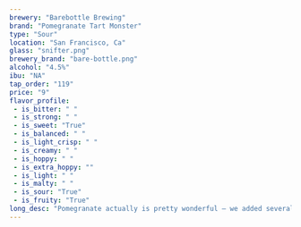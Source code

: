 ```yaml
---
brewery: "Barebottle Brewing"
brand: "Pomegranate Tart Monster"
type: "Sour"
location: "San Francisco, Ca"
glass: "snifter.png"
brewery_brand: "bare-bottle.png"
alcohol: "4.5%"
ibu: "NA"
tap_order: "119"
price: "9"
flavor_profile:
 - is_bitter: " "
 - is_strong: " "
 - is_sweet: "True"
 - is_balanced: " "
 - is_light_crisp: " "
 - is_creamy: " "
 - is_hoppy: " "
 - is_extra_hoppy: ""
 - is_light: " "
 - is_malty: " "
 - is_sour: "True"
 - is_fruity: "True"
long_desc: "Pomegranate actually is pretty wonderful – we added several crates-worth of pomegranates to a kettle-sour ale, with a touch of ginger, jamaica, and hibiscus flowers."
---
```


